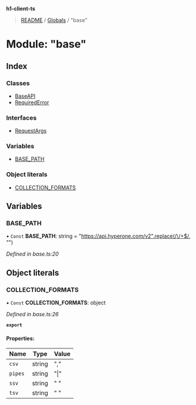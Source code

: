 **h1-client-ts**

> [README](../README.md) / [Globals](../globals.md) / "base"

# Module: "base"

## Index

### Classes

* [BaseAPI](../classes/_base_.baseapi.md)
* [RequiredError](../classes/_base_.requirederror.md)

### Interfaces

* [RequestArgs](../interfaces/_base_.requestargs.md)

### Variables

* [BASE\_PATH](_base_.md#base_path)

### Object literals

* [COLLECTION\_FORMATS](_base_.md#collection_formats)

## Variables

### BASE\_PATH

• `Const` **BASE\_PATH**: string = "https://api.hyperone.com/v2".replace(/\/+$/, "")

*Defined in base.ts:20*

## Object literals

### COLLECTION\_FORMATS

▪ `Const` **COLLECTION\_FORMATS**: object

*Defined in base.ts:26*

**`export`** 

#### Properties:

Name | Type | Value |
------ | ------ | ------ |
`csv` | string | "," |
`pipes` | string | "\|" |
`ssv` | string | " " |
`tsv` | string | " " |
